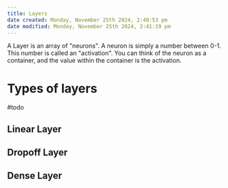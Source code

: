 ```yaml
---
title: Layers
date created: Monday, November 25th 2024, 2:40:53 pm
date modified: Monday, November 25th 2024, 2:41:19 pm
---
```

A Layer is an array of "neurons". A neuron is simply a number between 0-1. This number is called an "activation". You can think of the neuron as a container, and the value within the container is the activation. 

# Types of layers

#todo
## Linear Layer

## Dropoff Layer

## Dense Layer
